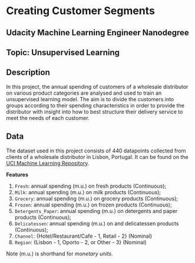 # Creating Customer Segments
## Udacity Machine Learning Engineer Nanodegree
## Topic: Unsupervised Learning

## Description

In this project, the annual spending of customers of a wholesale distributor on various product categories are analysed and used to train an unsupervised learning model. The aim is to divide the customers into groups according to their spending characteristics in order to provide the distributor with insight into how to best structure their delivery service to meet the needs of each customer.  


## Data

The dataset used in this project consists of 440 datapoints collected from clients of a wholesale distributor in Lisbon, Portugal. It can be found on the [UCI Machine Learning Repository](https://archive.ics.uci.edu/ml/datasets/Wholesale+customers).

**Features**
1) `Fresh`: annual spending (m.u.) on fresh products (Continuous); 
2) `Milk`: annual spending (m.u.) on milk products (Continuous); 
3) `Grocery`: annual spending (m.u.) on grocery products (Continuous); 
4) `Frozen`: annual spending (m.u.) on frozen products (Continuous);
5) `Detergents_Paper`: annual spending (m.u.) on detergents and paper products (Continuous);
6) `Delicatessen`: annual spending (m.u.) on and delicatessen products (Continuous); 
7) `Channel`: {Hotel/Restaurant/Cafe - 1, Retail - 2} (Nominal)
8) `Region`: {Lisbon - 1, Oporto - 2, or Other - 3} (Nominal) 

Note (m.u.) is shorthand for *monetary units*.
